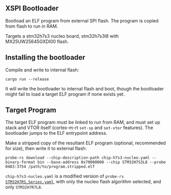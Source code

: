## XSPI Bootloader

Bootload an ELF program from external SPI flash. The program is copied
from flash to run in RAM.

Targets a stm32h7s3 nucleo board, stm32h7s3l8 with MX25UW25645GXDI00 flash.

## Installing the bootloader

Compile and write to internal flash:

```
cargo run --release
```

It will write the bootloader to internal flash and boot, though the bootloader might
fail to load a target ELF program if none exists yet.

## Target Program

The target ELF program must be linked to run from RAM, and must
set up stack and VTOR itself (cortex-m-rt `set-sp` and `set-vtor` features). The bootloader jumps to the ELF entrypoint address.

Make a stripped copy of the resultant ELF program (optional, 
recommended for size), then write it to external flash:

```
probe-rs download --chip-description-path chip-h7s3-nucleo.yaml --binary-format bin --base-address 0x70000000 --chip STM32H7S3L8 --probe 0483:3754 /path/to/program.stripped.elf
```

`chip-h7s3-nucleo.yaml` is a modified version of `probe-rs` [`STM32H7RS_Series.yaml`](https://github.com/probe-rs/probe-rs/blob/master/probe-rs/targets/STM32H7RS_Series.yaml),
with only the nucleo flash algorithm selected, and only `STM32H7R7L8`.
